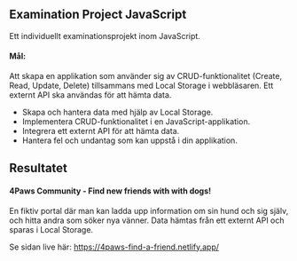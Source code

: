 ## Examination Project JavaScript

Ett individuellt examinationsprojekt inom JavaScript.

#### Mål:

Att skapa en applikation som använder sig av CRUD-funktionalitet (Create, Read, Update, Delete) tillsammans med Local Storage i webbläsaren. Ett externt API ska användas för att hämta data.

- Skapa och hantera data med hjälp av Local Storage.
- Implementera CRUD-funktionalitet i en JavaScript-applikation.
- Integrera ett externt API för att hämta data.
- Hantera fel och undantag som kan uppstå i din applikation.

## Resultatet

#### 4Paws Community - Find new friends with with dogs!

En fiktiv portal där man kan ladda upp information om sin hund och sig själv, och hitta andra som söker nya vänner. Data hämtas från ett externt API och sparas i Local Storage.

Se sidan live här: https://4paws-find-a-friend.netlify.app/
